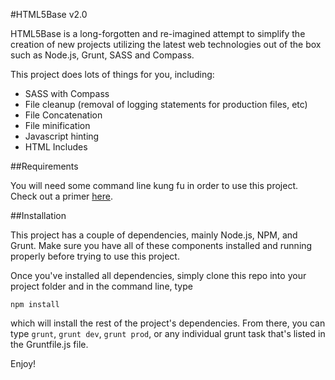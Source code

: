 #HTML5Base v2.0

HTML5Base is a long-forgotten and re-imagined attempt to simplify the creation of new projects utilizing the latest web technologies out of the box such as Node.js, Grunt, SASS and Compass.

This project does lots of things for you, including:

* SASS with Compass
* File cleanup (removal of logging statements for production files, etc)
* File Concatenation
* File minification
* Javascript hinting
* HTML Includes



##Requirements

You will need some command line kung fu in order to use this project. Check out a primer [here](http://net.tutsplus.com/tutorials/tools-and-tips/the-command-line-is-your-best-friend/).


##Installation

This project has a couple of dependencies, mainly Node.js, NPM, and Grunt. Make sure you have all of these components installed and running properly before trying to use this project.

Once you've installed all dependencies, simply clone this repo into your project folder and in the command line, type

`npm install`

which will install the rest of the project's dependencies. From there, you can type `grunt`, `grunt dev`, `grunt prod`, or any individual grunt task that's listed in the Gruntfile.js file.

Enjoy!

